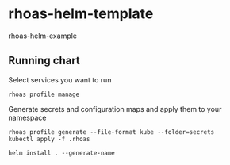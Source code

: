 # rhoas-helm-template

rhoas-helm-example

## Running chart 

Select services you want to run
```
rhoas profile manage
```

Generate secrets and configuration maps and apply them to your namespace
```
rhoas profile generate --file-format kube --folder=secrets
kubectl apply -f .rhoas
```



```
helm install . --generate-name 
```

